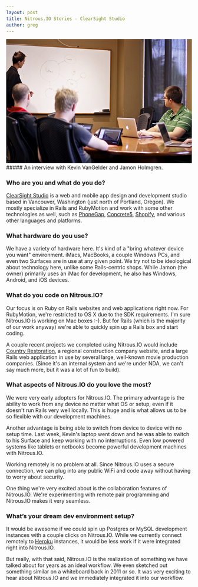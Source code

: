 ```yaml
---
layout: post
title: Nitrous.IO Stories - ClearSight Studio
author: greg
---
```


<img src="/images/jamon-and-clearsight.jpg" alt="Jamon Holmgren with the ClearSight team" />
##### An interview with Kevin VanGelder and Jamon Holmgren.

### Who are you and what do you do? 
 
[ClearSight Studio](http://www.clearsightstudio.com/) is a web and mobile app design and development studio based in Vancouver, Washington (just north of Portland, Oregon). We mostly specialize in Rails and RubyMotion and work with some other technologies as well, such as [PhoneGap](http://phonegap.com/), [Concrete5](http://www.concrete5.org/), [Shopify](http://www.shopify.com/), and various other languages and platforms. 

### What hardware do you use?
 
We have a variety of hardware here. It's kind of a "bring whatever device you want" environment. iMacs, MacBooks, a couple Windows PCs, and even two Surfaces are in use at any given point. We try not to be ideological about technology here, unlike some Rails-centric shops. While Jamon (the owner) primarily uses an iMac for development, he also has Windows, Android, and iOS devices.
<!--break-->
### What do you code on Nitrous.IO? 
 
Our focus is on Ruby on Rails websites and web applications right now. For RubyMotion, we're restricted to OS X due to the SDK requirements. I'm sure Nitrous.IO is working on Mac boxes :-). But for Rails (which is the majority of our work anyway) we're able to quickly spin up a Rails box and start coding.
 
A couple recent projects we completed using Nitrous.IO would include [Country Restoration](http://www.countryrestoration.com/), a regional construction company website, and a large Rails web application in use by several large, well-known movie production companies. (Since it's an internal system and we're under NDA, we can't say much more, but it was a lot of fun to build). 
 
### What aspects of Nitrous.IO do you love the most? 
 
We were very early adopters for Nitrous.IO. The primary advantage is the ability to work from any device no matter what OS or setup, even if it doesn't run Rails very well locally. This is huge and is what allows us to be so flexible with our development machines. 
 
Another advantage is being able to switch from device to device with no setup time. Last week, Kevin's laptop went down and he was able to switch to his Surface and keep working with no interruptions. Even low powered systems like tablets or netbooks become powerful development machines with Nitrous.IO. 
 
Working remotely is no problem at all. Since Nitrous.IO uses a secure connection, we can plug into any public WiFi and code away without having to worry about security. 
 
One thing we're very excited about is the collaboration features of Nitrous.IO. We're experimenting with remote pair programming and Nitrous.IO makes it very seamless. 
 
### What’s your dream dev environment setup?  
 
It would be awesome if we could spin up Postgres or MySQL development instances with a couple clicks on Nitrous.IO. While we currently connect remotely to [Heroku](https://www.heroku.com/) instances, it would be less work if it were integrated right into Nitrous.IO. 
 
But really, with that said, Nitrous.IO is the realization of something we have talked about for years as an ideal workflow. We even sketched out something similar on a whiteboard back in 2011 or so. It was very exciting to hear about Nitrous.IO and we immediately integrated it into our workflow.
 